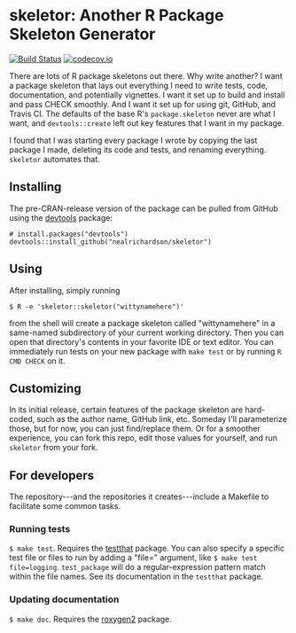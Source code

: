 # skeletor: Another R Package Skeleton Generator

[![Build Status](https://travis-ci.org/nealrichardson/skeletor.png?branch=master)](https://travis-ci.org/nealrichardson/skeletor) [![codecov.io](https://codecov.io/github/nealrichardson/httpcache/skeletor.svg?branch=master)](https://codecov.io/github/nealrichardson/skeletor?branch=master)

There are lots of R package skeletons out there. Why write another? I want a package skeleton that lays out everything I need to write tests, code, documentation, and potentially vignettes. I want it set up to build and install and pass CHECK smoothly. And I want it set up for using git, GitHub, and Travis CI. The defaults of the base R's `package.skeleton` never are what I want, and `devtools::create` left out key features that I want in my package.

I found that I was starting every package I wrote by copying the last package I made, deleting its code and tests, and renaming everything. `skeletor` automates that.

## Installing

The pre-CRAN-release version of the package can be pulled from GitHub using the [devtools](https://github.com/hadley/devtools) package:

    # install.packages("devtools")
    devtools::install_github("nealrichardson/skeletor")

## Using

After installing, simply running

    $ R -e 'skeletor::skeletor("wittynamehere")'

from the shell will create a package skeleton called "wittynamehere" in a same-named subdirectory of your current working directory. Then you can open that directory's contents in your favorite IDE or text editor. You can immediately run tests on your new package with `make test` or by running `R CMD CHECK` on it.

## Customizing

In its initial release, certain features of the package skeleton are hard-coded, such as the author name, GitHub link, etc. Someday I'll parameterize those, but for now, you can just find/replace them. Or for a smoother experience, you can fork this repo, edit those values for yourself, and run `skeletor` from your fork.

## For developers

The repository---and the repositories it creates---include a Makefile to facilitate some common tasks.

### Running tests

`$ make test`. Requires the [testthat](https://github.com/hadley/testthat) package. You can also specify a specific test file or files to run by adding a "file=" argument, like `$ make test file=logging`. `test_package` will do a regular-expression pattern match within the file names. See its documentation in the `testthat` package.

### Updating documentation

`$ make doc`. Requires the [roxygen2](https://github.com/klutometis/roxygen) package.
